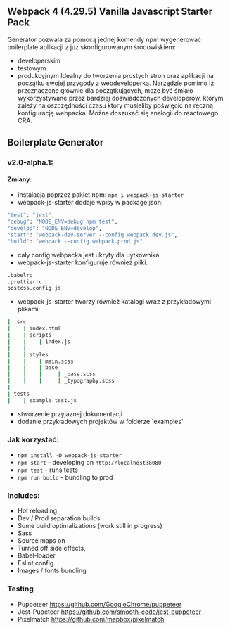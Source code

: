 ## Webpack 4 (4.29.5) Vanilla Javascript Starter Pack

Generator pozwala za pomocą jednej komendy npm wygenerować boilerplate aplikacji z już skonfigurowanym środowiskiem:
- developerskim
- testowym
- produkcyjnym
Idealny do tworzenia prostych stron oraz aplikacji na początku swojej przygody z webdeveloperką.
Narzędzie pomimo iż przeznaczone głównie dla początkujących, może być śmiało wykorzystywane przez bardziej doświadczonych developerów, którym zależy na oszczędności czasu który musieliby poświęcić na ręczną konfigurację webpacka. Można doszukać się analogii do reactowego CRA.

## Boilerplate Generator
### v2.0-alpha.1:
#### Zmiany:
- instalacja poprzez pakiet npm: `npm i webpack-js-starter`
- webpack-js-starter dodaje wpisy w package.json:
```bash
"test": "jest",
"debug": "NODE_ENV=debug npm test",
"develop": "NODE_ENV=develop",
"start": "webpack-dev-server --config webpack.dev.js",
"build": "webpack --config webpack.prod.js"
```
- cały config webpacka jest ukryty dla uytkownika
- webpack-js-starter konfiguruje również pliki:
```bash
.babelrc
.prettierrc
postcss.config.js
```
- webpack-js-starter tworzy również katalogi wraz z przykładowymi plikami:
```bash
|  src
|    | index.html
|    | scripts
|    |    | index.js
|    |    
|    | styles
|    |    | main.scss
|    |    | base
|    |    |     | _base.scss
|    |    |     | _typography.scss
|   
| tests
|    | example.test.js
```
- stworzenie przyjaznej dokumentacji
- dodanie przykładowych projektów w folderze `examples'


### Jak korzystać:

- `npm install -D webpack-js-starter`
- `npm start` - developing on `http://localhost:8080`
- `npm test` - runs tests
- `npm run build` - bundling to prod

### Includes:

- Hot reloading
- Dev / Prod separation builds
- Some build optimalizations (work still in progress)
- Sass
- Source maps on
- Turned off side effects,
- Babel-loader
- Eslint config
- Images / fonts bundling

### Testing

- Puppeteer https://github.com/GoogleChrome/puppeteer
- Jest-Pupeteer https://github.com/smooth-code/jest-puppeteer
- Pixelmatch https://github.com/mapbox/pixelmatch
